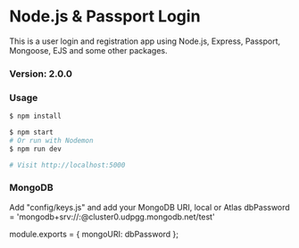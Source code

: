 # Node.js & Passport Login

This is a user login and registration app using Node.js, Express, Passport, Mongoose, EJS and some other packages.

### Version: 2.0.0

### Usage

```sh
$ npm install
```

```sh
$ npm start
# Or run with Nodemon
$ npm run dev

# Visit http://localhost:5000
```

### MongoDB

Add "config/keys.js" and add your MongoDB URI, local or Atlas
dbPassword = 'mongodb+srv://<username>:<pass>@cluster0.udpgg.mongodb.net/test'

module.exports = {
    mongoURI: dbPassword
};

